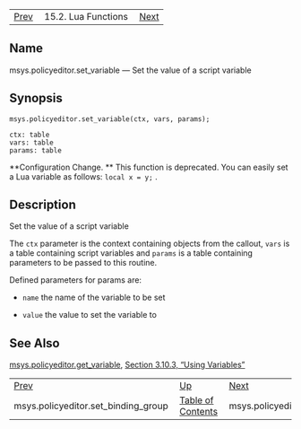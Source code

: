 |     |     |     |
| --- | --- | --- |
| [Prev](lua.ref.msys.policyeditor.set_binding_group)  | 15.2. Lua Functions |  [Next](lua.ref.msys.policyeditor.vctx_mess_set.php) |

<a name="lua.ref.msys.policyeditor.set_variable"></a>
## Name

msys.policyeditor.set_variable — Set the value of a script variable

<a name="idp25086352"></a>
## Synopsis

`msys.policyeditor.set_variable(ctx, vars, params);`

```
ctx: table
vars: table
params: table
```

**Configuration Change. ** This function is deprecated. You can easily set a Lua variable as follows: `local x = y;` .

<a name="idp25091104"></a>
## Description

Set the value of a script variable

The `ctx` parameter is the context containing objects from the callout, `vars` is a table containing script variables and `params` is a table containing parameters to be passed to this routine.

Defined parameters for params are:

*   `name` the name of the variable to be set

*   `value` the value to set the variable to

<a name="idp25097936"></a>
## See Also

[msys.policyeditor.get_variable](lua.ref.msys.policyeditor.get_variable "msys.policyeditor.get_variable"), [Section 3.10.3, “Using Variables”](web3.policy.editor.php#web3.policy.editor.variables "3.10.3. Using Variables")

|     |     |     |
| --- | --- | --- |
| [Prev](lua.ref.msys.policyeditor.set_binding_group)  | [Up](lua.function.details.php) |  [Next](lua.ref.msys.policyeditor.vctx_mess_set.php) |
| msys.policyeditor.set_binding_group  | [Table of Contents](index) |  msys.policyeditor.vctx_mess_set |
